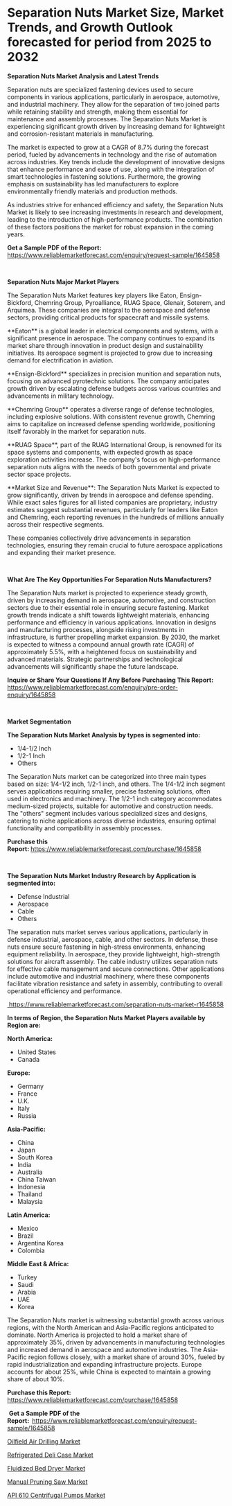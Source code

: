 <p><h1>Separation Nuts Market Size, Market Trends, and Growth Outlook forecasted for period from 2025 to 2032</h1></p><p><strong>Separation Nuts Market Analysis and Latest Trends</strong></p>
<p><p>Separation nuts are specialized fastening devices used to secure components in various applications, particularly in aerospace, automotive, and industrial machinery. They allow for the separation of two joined parts while retaining stability and strength, making them essential for maintenance and assembly processes. The Separation Nuts Market is experiencing significant growth driven by increasing demand for lightweight and corrosion-resistant materials in manufacturing. </p><p>The market is expected to grow at a CAGR of 8.7% during the forecast period, fueled by advancements in technology and the rise of automation across industries. Key trends include the development of innovative designs that enhance performance and ease of use, along with the integration of smart technologies in fastening solutions. Furthermore, the growing emphasis on sustainability has led manufacturers to explore environmentally friendly materials and production methods. </p><p>As industries strive for enhanced efficiency and safety, the Separation Nuts Market is likely to see increasing investments in research and development, leading to the introduction of high-performance products. The combination of these factors positions the market for robust expansion in the coming years.</p></p>
<p><strong>Get a Sample PDF of the Report:&nbsp;</strong> <a href="https://www.reliablemarketforecast.com/enquiry/request-sample/1645858?utm_campaign=1134&utm_medium=2&utm_source=Github&utm_content=ia&utm_term=05032025&utm_id=separation-nuts">https://www.reliablemarketforecast.com/enquiry/request-sample/1645858</a></p>
<p>&nbsp;</p>
<p><strong>Separation Nuts Major Market Players</strong></p>
<p><p>The Separation Nuts Market features key players like Eaton, Ensign-Bickford, Chemring Group, Pyroalliance, RUAG Space, Glenair, Soterem, and Arquimea. These companies are integral to the aerospace and defense sectors, providing critical products for spacecraft and missile systems.</p><p>**Eaton** is a global leader in electrical components and systems, with a significant presence in aerospace. The company continues to expand its market share through innovation in product design and sustainability initiatives. Its aerospace segment is projected to grow due to increasing demand for electrification in aviation.</p><p>**Ensign-Bickford** specializes in precision munition and separation nuts, focusing on advanced pyrotechnic solutions. The company anticipates growth driven by escalating defense budgets across various countries and advancements in military technology.</p><p>**Chemring Group** operates a diverse range of defense technologies, including explosive solutions. With consistent revenue growth, Chemring aims to capitalize on increased defense spending worldwide, positioning itself favorably in the market for separation nuts.</p><p>**RUAG Space**, part of the RUAG International Group, is renowned for its space systems and components, with expected growth as space exploration activities increase. The company's focus on high-performance separation nuts aligns with the needs of both governmental and private sector space projects.</p><p>**Market Size and Revenue**: The Separation Nuts Market is expected to grow significantly, driven by trends in aerospace and defense spending. While exact sales figures for all listed companies are proprietary, industry estimates suggest substantial revenues, particularly for leaders like Eaton and Chemring, each reporting revenues in the hundreds of millions annually across their respective segments.</p><p>These companies collectively drive advancements in separation technologies, ensuring they remain crucial to future aerospace applications and expanding their market presence.</p></p>
<p>&nbsp;</p>
<p><strong>What Are The Key Opportunities For Separation Nuts Manufacturers?</strong></p>
<p><p>The Separation Nuts market is projected to experience steady growth, driven by increasing demand in aerospace, automotive, and construction sectors due to their essential role in ensuring secure fastening. Market growth trends indicate a shift towards lightweight materials, enhancing performance and efficiency in various applications. Innovation in designs and manufacturing processes, alongside rising investments in infrastructure, is further propelling market expansion. By 2030, the market is expected to witness a compound annual growth rate (CAGR) of approximately 5.5%, with a heightened focus on sustainability and advanced materials. Strategic partnerships and technological advancements will significantly shape the future landscape.</p></p>
<p><strong>Inquire or Share Your Questions If Any Before Purchasing This Report:</strong> <a href="https://www.reliablemarketforecast.com/enquiry/pre-order-enquiry/1645858?utm_campaign=1134&utm_medium=2&utm_source=Github&utm_content=ia&utm_term=05032025&utm_id=separation-nuts">https://www.reliablemarketforecast.com/enquiry/pre-order-enquiry/1645858</a></p>
<p>&nbsp;</p>
<p><strong>Market Segmentation</strong></p>
<p><strong>The Separation Nuts Market Analysis by types is segmented into:</strong></p>
<p><ul><li>1/4-1/2 Inch</li><li>1/2-1 Inch</li><li>Others</li></ul></p>
<p><p>The Separation Nuts market can be categorized into three main types based on size: 1/4-1/2 inch, 1/2-1 inch, and others. The 1/4-1/2 inch segment serves applications requiring smaller, precise fastening solutions, often used in electronics and machinery. The 1/2-1 inch category accommodates medium-sized projects, suitable for automotive and construction needs. The "others" segment includes various specialized sizes and designs, catering to niche applications across diverse industries, ensuring optimal functionality and compatibility in assembly processes.</p></p>
<p><strong>Purchase this Report:&nbsp;</strong><a href="https://www.reliablemarketforecast.com/purchase/1645858?utm_campaign=1134&utm_medium=2&utm_source=Github&utm_content=ia&utm_term=05032025&utm_id=separation-nuts">https://www.reliablemarketforecast.com/purchase/1645858</a></p>
<p>&nbsp;</p>
<p><strong>The Separation Nuts Market Industry Research by Application is segmented into:</strong></p>
<p><ul><li>Defense Industrial</li><li>Aerospace</li><li>Cable</li><li>Others</li></ul></p>
<p><p>The separation nuts market serves various applications, particularly in defense industrial, aerospace, cable, and other sectors. In defense, these nuts ensure secure fastening in high-stress environments, enhancing equipment reliability. In aerospace, they provide lightweight, high-strength solutions for aircraft assembly. The cable industry utilizes separation nuts for effective cable management and secure connections. Other applications include automotive and industrial machinery, where these components facilitate vibration resistance and safety in assembly, contributing to overall operational efficiency and performance.</p></p>
<p><a href="https://www.reliablemarketforecast.com/separation-nuts-market-r1645858?utm_campaign=1134&utm_medium=2&utm_source=Github&utm_content=ia&utm_term=05032025&utm_id=separation-nuts">&nbsp;https://www.reliablemarketforecast.com/separation-nuts-market-r1645858</a></p>
<p><strong>In terms of Region, the Separation Nuts Market Players available by Region are:</strong></p>
<p>
    <p> <strong> North America: </strong>
        <ul>
            <li>United States</li>
            <li>Canada</li>
        </ul>
        </p> 
    <p> <strong> Europe: </strong>
        <ul>
            <li>Germany</li>
            <li>France</li>
            <li>U.K.</li>
            <li>Italy</li>
            <li>Russia</li>
        </ul>
        </p> 
    <p> <strong> Asia-Pacific: </strong>
        <ul>
            <li>China</li>
            <li>Japan</li>
            <li>South Korea</li>
            <li>India</li>
            <li>Australia</li>
            <li>China Taiwan</li>
            <li>Indonesia</li>
            <li>Thailand</li>
            <li>Malaysia</li>
        </ul>
        </p> 
    <p> <strong> Latin America: </strong>
        <ul>
            <li>Mexico</li>
            <li>Brazil</li>
            <li>Argentina Korea</li>
            <li>Colombia</li>
        </ul>
        </p> 
    <p> <strong> Middle East & Africa: </strong>
        <ul>
            <li>Turkey</li>
            <li>Saudi</li>
            <li>Arabia</li>
            <li>UAE</li>
            <li>Korea</li>
        </ul>
    </p>
    </p>
<p><p>The Separation Nuts market is witnessing substantial growth across various regions, with the North American and Asia-Pacific regions anticipated to dominate. North America is projected to hold a market share of approximately 35%, driven by advancements in manufacturing technologies and increased demand in aerospace and automotive industries. The Asia-Pacific region follows closely, with a market share of around 30%, fueled by rapid industrialization and expanding infrastructure projects. Europe accounts for about 25%, while China is expected to maintain a growing share of about 10%.</p></p>
<p><strong>Purchase this Report: </strong><a href="https://www.reliablemarketforecast.com/purchase/1645858?utm_campaign=1134&utm_medium=2&utm_source=Github&utm_content=ia&utm_term=05032025&utm_id=separation-nuts">https://www.reliablemarketforecast.com/purchase/1645858</a></p>
<p>&nbsp;<strong>Get a Sample PDF of the Report:&nbsp;&nbsp;</strong><a href="https://www.reliablemarketforecast.com/enquiry/request-sample/1645858?utm_campaign=1134&utm_medium=2&utm_source=Github&utm_content=ia&utm_term=05032025&utm_id=separation-nuts">https://www.reliablemarketforecast.com/enquiry/request-sample/1645858</a></p>
<p><strong></strong></p>
<p><p><a href="https://github.com/kocssequen/Market-Research-Report-List-1/blob/main/oilfield-air-drilling-market.md?utm_campaign=1134&utm_medium=2&utm_source=Github&utm_content=ia&utm_term=05032025&utm_id=separation-nuts">Oilfield Air Drilling Market</a></p><p><a href="https://github.com/bauzolesco/Market-Research-Report-List-1/blob/main/refrigerated-deli-case-market.md?utm_campaign=1134&utm_medium=2&utm_source=Github&utm_content=ia&utm_term=05032025&utm_id=separation-nuts">Refrigerated Deli Case Market</a></p><p><a href="https://github.com/kuziaaring40/Market-Research-Report-List-1/blob/main/fluidized-bed-dryer-market.md?utm_campaign=1134&utm_medium=2&utm_source=Github&utm_content=ia&utm_term=05032025&utm_id=separation-nuts">Fluidized Bed Dryer Market</a></p><p><a href="https://github.com/keeniielokl/Market-Research-Report-List-1/blob/main/manual-pruning-saw-market.md?utm_campaign=1134&utm_medium=2&utm_source=Github&utm_content=ia&utm_term=05032025&utm_id=separation-nuts">Manual Pruning Saw Market</a></p><p><a href="https://github.com/alablisepah/Market-Research-Report-List-1/blob/main/api-610-centrifugal-pumps-market.md?utm_campaign=1134&utm_medium=2&utm_source=Github&utm_content=ia&utm_term=05032025&utm_id=separation-nuts">API 610 Centrifugal Pumps Market</a></p></p>